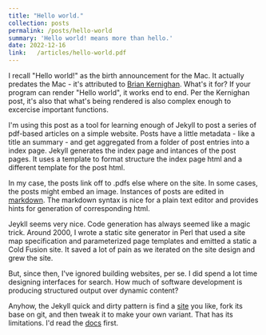 ```yaml
---
title: "Hello world."
collection: posts
permalink: /posts/hello-world
summary: 'Hello world! means more than hello.'
date: 2022-12-16
link:   /articles/hello-world.pdf
---
```


I recall "Hello world!" as the birth announcement for the Mac. It actually predates the Mac - it's attributed to [Brian Kernighan](https://www.thesoftwareguild.com/blog/the-history-of-hello-world/). 
What's it for? If your program can render "Hello world", it works end to end. Per the Kernighan post, it's also that what's being rendered is also complex enough to excercise important functions. 

I'm using this post as a tool for learning enough of Jekyll to post a series of pdf-based articles on a simple website. 
Posts have a little metadata - like a title an summary - and get aggregated from a folder of post entries into a index page. 
Jekyll generates the index page and intances of the post pages. It uses a template to format structure the index page html and a different template for the post html.

In my case, the posts link off to .pdfs else where on the site. In some cases, the posts might embed an image. 
Instances of posts are edited in [markdown](https://www.markdownguide.org/basic-syntax/). 
The markdown syntax is nice for a plain text editor and provides hints for generation of  corresponding html.

Jeykll seems very nice. Code generation has always seemed like a magic trick.
Around 2000, I wrote a static site generator in Perl that used a site map specification and parameterized page templates and emitted a static a Cold Fusion site. 
It saved a lot of pain as we iterated on the site design and grew the site. 

But, since then, I've ignored building websites, per se. I did spend a lot time designing interfaces for search. 
How much of software development is producing structured output over dynamic content?

Anyhow, the Jekyll quick and dirty pattern is find a [site](https://gdasoulas.github.io/) you like, fork its base on git, and then tweak it to make your own variant. 
That has its limitations. I'd read the [docs](https://jekyllrb.com/docs/front-matter/) first.
